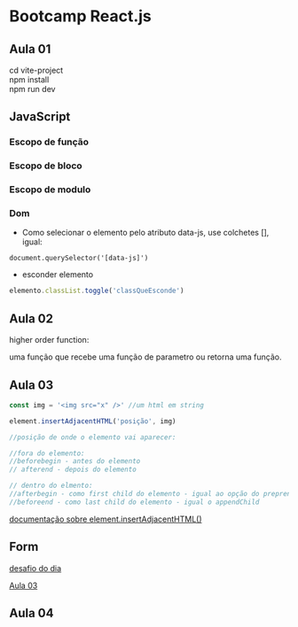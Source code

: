 # Bootcamp React.js
## Aula 01
 cd vite-project  
  npm install    
  npm run dev


## JavaScript

### Escopo de função
### Escopo de bloco
### Escopo de modulo


### Dom

- Como selecionar o elemento pelo atributo data-js, use colchetes [], igual:

``document.querySelector('[data-js]')``

- esconder elemento

```js
elemento.classList.toggle('classQueEsconde')
```
## Aula 02

higher order function:

uma função que recebe uma função de parametro ou retorna uma função.

## Aula 03


```js
const img = '<img src="x" />' //um html em string

element.insertAdjacentHTML('posição', img)

//posição de onde o elemento vai aparecer:

//fora do elemento:
//beforebegin - antes do elemento
// afterend - depois do elemento

// dentro do elmento:
//afterbegin - como first child do elemento - igual ao opção do preprend
//beforeend - como last child do elemento - igual o appendChild

```
[documentação sobre element.insertAdjacentHTML()](https://developer.mozilla.org/en-US/docs/Web/API/Element/insertAdjacentHTML)


## Form


[desafio do dia](https://github.com/brainnco/desafios-pre-work-b-academy/tree/main/dia3)


[Aula 03](https://youtu.be/BhYMMQ0vf-0?t=7544)

## Aula 04
